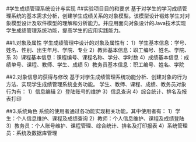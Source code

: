 #学生成绩管理系统设计与实现
##实验项目目的和要求
  基于对学生的学习成绩管理系统的基本需求分析，创建学生成绩关系的对象模型。该模型设计锻炼学生对对象模型设计及软件模型的理解和分析能力。并应用面向对象设计的Java技术实现学生成绩管理系统功能，提高学生的应用实践能力。

##1.对象及属性
  学生成绩管理中设计的对象及属性有：
  1）学生基本信息：学号、姓名、性别、出生年月、学院、专业
  2）教师基本信息：职工编号、姓名、学院、系
  3）课程基本信息：课程编号、课程名称、学分、学时数
  4）成绩基本信息：成绩单号、课程、教师、学生、成绩
  5）教务员基本信息：职工编号、姓名、学院

##2.对象信息的获得与修改
  基于对学生成绩管理系统功能分析、创建对象的行为方法、实现学生成绩管理系统业务功能。
  学生、教师、课程、成绩、教务员对象行为有：
  1）信息编辑
  2）登陆账号的维护
  3）信息查询
  4）综合统计、排名及报表打印

##3.系统角色
  系统的使用者通过各功能实现相关功能。其中使用者有：
  1）学生：个人信息维护、课程及成绩查询
  2）教师：个人信息维护、课程及成绩登陆
  3）教务员：个人账号维护、课程管理、综合统计、排名及打印报表
  4）系统管理员：系统及数据库管理
